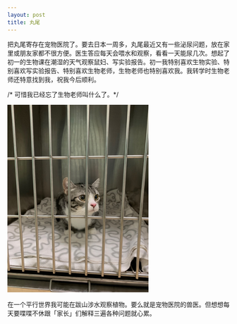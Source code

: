 ```yaml
---
layout: post
title: 丸尾
---
```


把丸尾寄存在宠物医院了。要去日本一周多，丸尾最近又有一些泌尿问题，放在家里或朋友家都不很方便。医生答应每天会喂水和观察，看看一天能尿几次。想起了初一的生物课在潮湿的天气观察鼠妇、写实验报告。初一我特别喜欢生物实验、特别喜欢写实验报告、特别喜欢生物老师，生物老师也特别喜欢我。我转学时生物老师还特意找到我，祝我今后顺利。

<span class="comment">/* 可惜我已经忘了生物老师叫什么了。*/</span>

<img class="bordered" width="320" alt="丸尾在宠物医院" src="/static/images/maruo.jpg">

在一个平行世界我可能在跋山涉水观察植物。要么就是宠物医院的兽医。但想想每天要喋喋不休跟「家长」们解释三遍各种问题就心累。